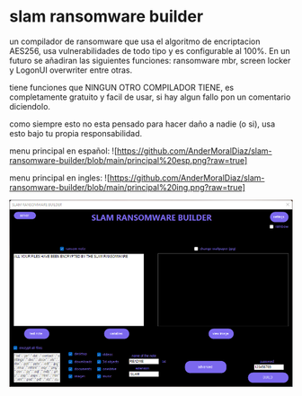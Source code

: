 # slam ransomware builder
 un compilador de ransomware que usa el algoritmo de encriptacion AES256, usa vulnerabilidades de todo tipo y es configurable al 100%. En un futuro se añadiran las siguientes funciones: ransomware mbr, screen locker y LogonUI overwriter entre otras.
 
 tiene funciones que NINGUN OTRO COMPILADOR TIENE, es completamente gratuito y facil de usar, si hay algun fallo pon un comentario diciendolo.
 
 como siempre esto no esta pensado para hacer daño a nadie (o si), usa esto bajo tu propia responsabilidad.
 
 menu principal en español:
 ![https://github.com/AnderMoralDiaz/slam-ransomware-builder/blob/main/principal%20esp.png?raw=true]

 menu principal en ingles:
 ![https://github.com/AnderMoralDiaz/slam-ransomware-builder/blob/main/principal%20ing.png?raw=true]
 
 ![Aquí la descripción de la imagen por si no carga](https://github.com/AnderMoralDiaz/slam-ransomware-builder/blob/main/principal%20ing.png?raw=true)
